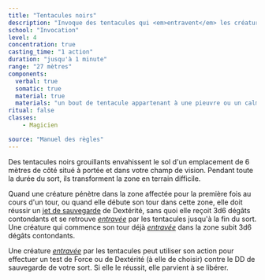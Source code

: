 ```yaml
---
title: "Tentacules noirs"
description: "Invoque des tentacules qui <em>entravent</em> les créatures et infligent 3d6 dégâts."
school: "Invocation"
level: 4
concentration: true
casting_time: "1 action"
duration: "jusqu'à 1 minute"
range: "27 mètres"
components:
  verbal: true
  somatic: true
  material: true
  materials: "un bout de tentacule appartenant à une pieuvre ou un calmar géant"
ritual: false
classes:
    - Magicien

source: "Manuel des règles"
---
```

Des tentacules noirs grouillants envahissent le sol d'un emplacement de 6 mètres de côté situé à portée et dans votre champ de vision. Pendant toute la durée du sort, ils transforment la zone en terrain difficile.

Quand une créature pénètre dans la zone affectée pour la première fois au cours d'un tour, ou quand elle débute son tour dans cette zone, elle doit réussir un [jet de sauvegarde](/utiliser-les-caracteristiques/#jets-de-sauvegarde) de Dextérité, sans quoi elle reçoit 3d6 dégâts contondants et se retrouve [_entravée_](/gerer-la-sante-du-personnage/#entrave) par les tentacules jusqu'à la fin du sort. Une créature qui commence son tour déjà [_entravée_](/gerer-la-sante-du-personnage/#entrave) dans la zone subit 3d6 dégâts contondants.

Une créature [_entravée_](/gerer-la-sante-du-personnage/#entrave) par les tentacules peut utiliser son action pour effectuer un test de Force ou de Dextérité (à elle de choisir) contre le DD de sauvegarde de votre sort. Si elle le réussit, elle parvient à se libérer.
